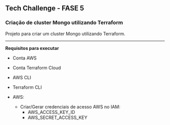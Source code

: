 ## Tech Challenge - FASE 5

### Criação de cluster Mongo utilizando Terraform

Projeto para criar um cluster Mongo utilizando Terraform.

------------

**Requisitos para executar**

- Conta AWS
- Conta Terraform Cloud
- AWS CLI
- Terraform CLI

- AWS:
    - Criar/Gerar credenciais de acesso AWS no IAM:
        - AWS_ACCESS_KEY_ID
        - AWS_SECRET_ACCESS_KEY
        

 







